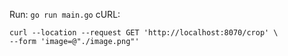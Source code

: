 
Run: `go run main.go`
cURL:
```
curl --location --request GET 'http://localhost:8070/crop' \
--form 'image=@"./image.png"'
```